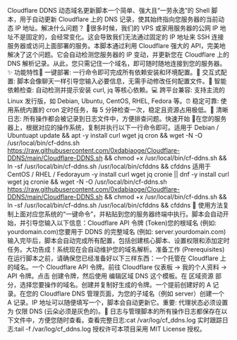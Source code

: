Cloudflare DDNS 动态域名更新脚本一个简单、强大且“一劳永逸”的 Shell 脚本，用于自动更新 Cloudflare 上的 DNS 记录，使其始终指向您服务器的当前动态 IP 地址。解决什么问题？ 🤔很多时候，我们的 VPS 或家用服务器的公网 IP 地址不是固定的，会经常变化。这会导致我们无法通过固定的 IP 地址来 SSH 连接服务器或访问上面部署的服务。本脚本通过利用 Cloudflare 强大的 API，完美地解决了这个问题。它会自动检测您服务器的 IP 变动，并更新您在 Cloudflare 上的 DNS 解析记录。从此，您只需记住一个域名，即可随时随地连接到您的服务器。✨ 功能特性🚀 一键部署: 一行命令即可完成所有依赖安装和环境配置。💬 交互式配置: 脚本会像聊天一样引导您输入必要信息，无需手动修改任何配置文件。🧩 智能依赖检查: 自动检测并提示安装 curl, jq 等核心依赖。💻 跨平台兼容: 支持主流的 Linux 发行版，如 Debian, Ubuntu, CentOS, RHEL, Fedora 等。⏰ 稳定可靠: 使用系统内置的 cron 定时任务，每 5 分钟检查一次，稳定且资源占用极低。📄 清晰日志: 所有操作都会被记录到日志文件中，方便排查问题。快速开始 🚀在您的服务器上，根据对应的操作系统，复制并执行以下一行命令即可。适用于 Debian / Ubuntuapt update && apt -y install curl wget jq cron && wget -N -O /usr/local/bin/cf-ddns.sh https://raw.githubusercontent.com/0xdabiaoge/Cloudflare-DDNS/main/Cloudflare-DDNS.sh && chmod +x /usr/local/bin/cf-ddns.sh && ln -sf /usr/local/bin/cf-ddns.sh /usr/local/bin/cfddns && cfddns
适用于 CentOS / RHEL / Fedorayum -y install curl wget jq cronie || dnf -y install curl wget jq cronie && wget -N -O /usr/local/bin/cf-ddns.sh https://raw.githubusercontent.com/0xdabiaoge/Cloudflare-DDNS/main/Cloudflare-DDNS.sh && chmod +x /usr/local/bin/cf-ddns.sh && ln -sf /usr/local/bin/cf-ddns.sh /usr/local/bin/cfddns && cfddns
📝 使用方法复制上面对应您系统的“一键命令”，并粘贴到您的服务器终端中执行。脚本会自动开始，并引导您输入以下信息：Cloudflare API 令牌 (Token)您的根域名 (例如: yourdomain.com)您要用于 DDNS 的完整域名 (例如: server.yourdomain.com)输入完毕后，脚本会自动完成所有配置，包括创建核心脚本、设置权限和添加定时任务。大功告成！系统现在会自动维护您的域名解析。准备工作 (Prerequisites)在运行脚本之前，请确保您已经准备好以下三样东西：一个托管在 Cloudflare 上的域名。一个 Cloudflare API 令牌。前往 Cloudflare 仪表板 -> 我的个人资料 -> API 令牌。点击 创建令牌，然后使用 编辑区域 DNS 这个模板。在 区域资源 部分，选择您要操作的域名。创建并复制好生成的令牌。一个提前创建好的 A 记录。在您的 Cloudflare DNS 管理页面，为您的子域名（例如 server）创建一个 A 记录。IP 地址可以随便填写一个，脚本会自动更新它。重要: 代理状态必须设置为 仅限 DNS (云朵必须是灰色的)。📜 日志与管理脚本的所有操作日志都保存在以下文件中，方便您随时查看。查看完整日志:cat /var/log/cf_ddns.log
实时跟踪日志:tail -f /var/log/cf_ddns.log
授权许可本项目采用 MIT License 授权。
